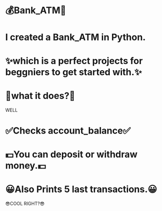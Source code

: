 # 💰Bank_ATM🤑

# I created a Bank_ATM in Python.

# ✨which is a perfect projects for beggniers to get started with.✨

# 🤔what it does?🤔
WELL

# ✅Checks account_balance✅

# 💵You can deposit or withdraw money.💵

# 😀Also Prints 5 last transactions.😀



😎COOL RIGHT?😎
